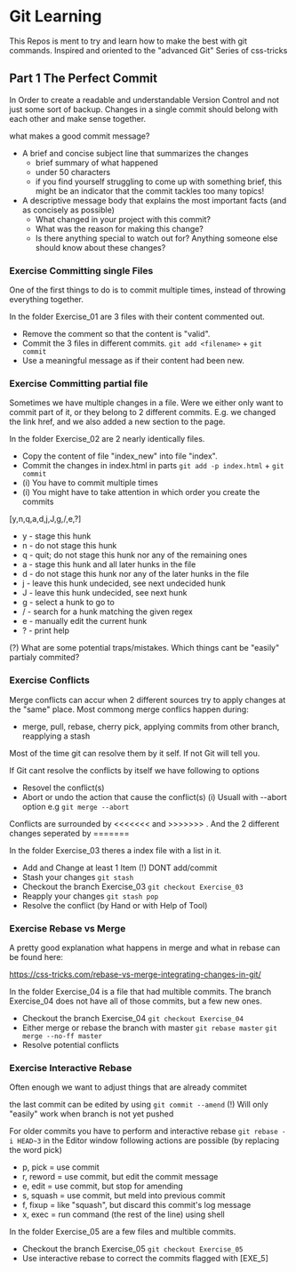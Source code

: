 # Git Learning

This Repos is ment to try and learn how to make the best with git commands.
Inspired and oriented to the "advanced Git" Series of css-tricks

## Part 1 The Perfect Commit

In Order to create a readable and understandable Version Control and not just some sort of backup.
Changes in a single commit should belong with each other and make sense together.

what makes a good commit message?
 - A brief and concise subject line that summarizes the changes
   - brief summary of what happened
   - under 50 characters
   - if you find yourself struggling to come up with something brief, this might be an indicator that the commit tackles too many topics!
 - A descriptive message body that explains the most important facts (and as concisely as possible)
   - What changed in your project with this commit?
   - What was the reason for making this change?
   - Is there anything special to watch out for? Anything someone else should know about these changes?

### Exercise Committing single Files
One of the first things to do is to commit multiple times, instead of throwing everything together.

In the folder Exercise_01 are 3 files with their content commented out.
- Remove the comment so that the content is "valid".
- Commit the 3 files in different commits. ``git add <filename>`` + ``git commit``
- Use a meaningful message as if their content had been new.

### Exercise Committing partial file
Sometimes we have multiple changes in a file. Were we either only want to commit part of it,
or they belong to 2 different commits. E.g. we changed the link href, and we also added a new section to the page.

In the folder Exercise_02 are 2 nearly identically files.
- Copy the content of file "index_new" into file "index".
- Commit the changes in index.html in parts ``git add -p index.html`` + ``git commit``
- (i) You have to commit multiple times
- (i) You might have to take attention in which order you create the commits

[y,n,q,a,d,j,J,g,/,e,?]
-  y - stage this hunk
-  n - do not stage this hunk
-  q - quit; do not stage this hunk nor any of the remaining ones
-  a - stage this hunk and all later hunks in the file
-  d - do not stage this hunk nor any of the later hunks in the file
-  j - leave this hunk undecided, see next undecided hunk
-  J - leave this hunk undecided, see next hunk
-  g - select a hunk to go to
-  / - search for a hunk matching the given regex
-  e - manually edit the current hunk
-  ? - print help

(?) What are some potential traps/mistakes. Which things cant be "easily" partialy commited?

### Exercise Conflicts
Merge conflicts can accur when 2 different sources try to apply changes at the "same" place.
Most commong merge conflics happen during:
- merge, pull, rebase, cherry pick, applying commits from other branch, reapplying a stash

Most of the time git can resolve them by it self. If not Git will tell you.

If Git cant resolve the conflicts by itself we have following to options
- Resovel the conflict(s)
- Abort or undo the action that cause the conflict(s) (i) Usuall with --abort option e.g ``git merge --abort``

Conflicts are surrounded by <<<<<<< and >>>>>>> . 
And the 2 different changes seperated by =======


In the folder Exercise_03 theres a index file with a list in it.
- Add and Change at least 1 Item (!) DONT add/commit
- Stash your changes ``git stash``
- Checkout the branch Exercise_03 ``git checkout Exercise_03``
- Reapply your changes ``git stash pop``
- Resolve the conflict (by Hand or with Help of Tool)

### Exercise Rebase vs Merge
A pretty good explanation what happens in merge and what in rebase can be found here:

https://css-tricks.com/rebase-vs-merge-integrating-changes-in-git/

In the folder Exercise_04 is a file that had multible commits.
The branch Exercise_04 does not have all of those commits, but a few new ones.

- Checkout the branch Exercise_04 ``git checkout Exercise_04``
- Either merge or rebase the branch with master ``git rebase master`` ``git merge --no-ff master``
- Resolve potential conflicts

### Exercise Interactive Rebase
Often enough we want to adjust things that are already commitet

the last commit can be edited by using ``git commit --amend``
(!) Will only "easily" work when branch is not yet pushed

For older commits you have to perform and interactive rebase ``git rebase -i HEAD~3``
in the Editor window following actions are possible (by replacing the word pick)
-  p, pick = use commit
-  r, reword = use commit, but edit the commit message
-  e, edit = use commit, but stop for amending
-  s, squash = use commit, but meld into previous commit
-  f, fixup = like "squash", but discard this commit's log message
-  x, exec = run command (the rest of the line) using shell

In the folder Exercise_05 are a few files and multible commits.
- Checkout the branch Exercise_05 ``git checkout Exercise_05``
- Use interactive rebase to correct the commits flagged with [EXE_5]
